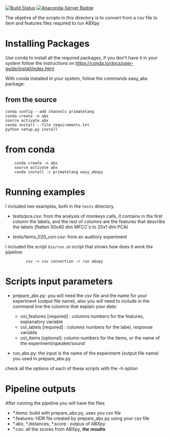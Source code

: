 [![Build Status](https://travis-ci.org/primatelang/easy_abxpy.svg?branch=master)](https://travis-ci.org/primatelang/easy_abxpy)
[![Anaconda-Server Badge](https://anaconda.org/primatelang/easy_abx/badges/installer/conda.svg)](https://conda.anaconda.org/primatelang)



The objetive of the scripts in this directory is to convert
from a csv file to item and features files required 
to run ABXpy


Installing Packages
===================

Use conda to install all the required packages, if you don't have it in your 
system follow the instructions on https://conda.io/docs/user-guide/install/index.html

With conda installed in your system, follow the commands easy_abx package:


## from the source 

	conda config --add channels primatelang
	conda create -n abx 
	source activate abx
	conda install --file requirements.txt
	python setup.py install

# from conda
        conda create -n abx
        source activate abx
        conda install -c primatelang easy_abxpy


Running examples
================

I included two examples, both in the `tests` directory. 

- tests/pca.csv: from the analysis of monkeys calls, it contains in the
                 first column the labels, and the rest of columns are 
                 the features that describe the labels 
		 (flatten 50x40 dim MFCC's to 20x1 dim PCA)

- tests/items_020_corr.csv: from an auditory experiment 

I included the script `bin/run.sh` script that shows how does it work the pipeline:
   
             csv -> csv convertion -> run abxpy

Scripts input parameters
========================

- prepare_abx.py: you will need the csv file and the name for your experiment (output file name),
  also you will need to include in the command line the columns that explain your data:

	- col_features [required] : columns numbers for the features, explanatory variable  
	- col_labels [required] : columns numbers for the label, response variable 
	- col_items [optional]: column numbers for the items, or the name of the experiment/speaker/sound
	
- run_abx.py: the input is the name of the experiment (output file name) 
  you used in prepare_abx.py
 
check all the options of each of these scripts with the -h option


Pipeline outputs
================

After running the pipeline you will have the files

- *.items: build with prepare_abx.py, uses you csv file
- *.features: HDR file created by prepare_abx.py using your csv file 
- *.abx, *.distances, *.score : outpus of ABXpy 
- *.csv: all the scores from ABXpy, ***the results***

